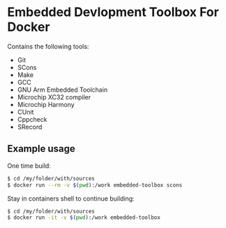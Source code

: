 Embedded Devlopment Toolbox For Docker
======================================

Contains the following tools:

* Git
* SCons
* Make
* GCC
* GNU Arm Embedded Toolchain
* Microchip XC32 compiler
* Microchip Harmony
* CUnit
* Cppcheck
* SRecord


Example usage
-------------

One time build:

```sh
$ cd /my/folder/with/sources
$ docker run --rm -v $(pwd):/work embedded-toolbox scons
```

Stay in containers shell to continue building:

```sh
$ cd /my/folder/with/sources
$ docker run -it -v $(pwd):/work embedded-toolbox
```

